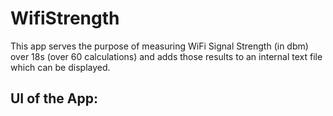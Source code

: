 # WifiStrength

This app serves the purpose of measuring WiFi Signal Strength (in dbm) over 18s (over 60 calculations) and adds those results to an internal text file which can be displayed.


## UI of the App:


